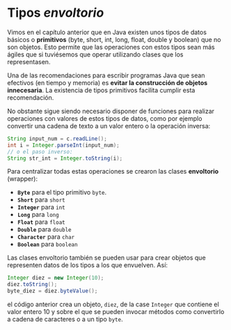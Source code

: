 # Tipos *envoltorio*

Vimos en el capítulo anterior que en Java existen unos tipos de datos básicos o **primitivos** (byte, short, int, long, float, double y boolean) que no son objetos. Esto permite que las operaciones con estos tipos sean más ágiles que si tuviésemos que operar utilizando clases que los representasen.

Una de las recomendaciones para escribir programas Java que sean efectivos (en tiempo y memoria) es **evitar la construcción de objetos innecesaria**. La existencia de tipos primitivos facilita cumplir esta recomendación.

No obstante sigue siendo necesario disponer de funciones para realizar operaciones con valores de estos tipos de datos, como por ejemplo convertir una cadena de texto a un valor entero o la operación inversa:

```java
String input_num = c.readLine();
int i = Integer.parseInt(input_num);
// o el paso inverso:
String str_int = Integer.toString(i);
```

Para centralizar todas estas operaciones se crearon las clases **envoltorio** (wrapper):

* **`Byte`** para el tipo primitivo `byte`.
* **`Short`** para `short`
* **`Integer`** para `int`
* **`Long`** para `long`
* **`Float`** para `float`
* **`Double`** para `double`
* **`Character`** para `char`
* **`Boolean`** para `boolean`

Las clases envoltorio también se pueden usar para crear objetos que representen datos de los tipos a los que envuelven. Así:

```java
Integer diez = new Integer(10);
diez.toString();
byte_diez = diez.byteValue();
```

el código anterior crea un objeto, `diez`, de la case `Integer` que contiene el valor entero 10 y sobre el que se pueden invocar métodos como convertirlo a cadena de caracteres o a un tipo `byte`.
